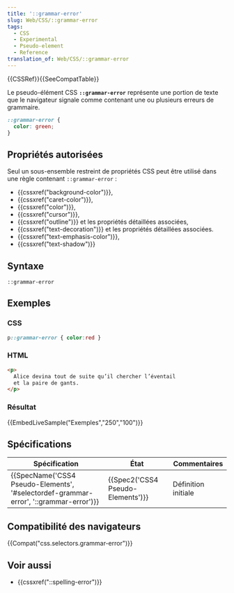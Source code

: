 ```yaml
---
title: '::grammar-error'
slug: Web/CSS/::grammar-error
tags:
  - CSS
  - Experimental
  - Pseudo-element
  - Reference
translation_of: Web/CSS/::grammar-error
---
```

{{CSSRef}}{{SeeCompatTable}}

Le pseudo-élément CSS **`::grammar-error`** représente une portion de texte que le navigateur signale comme contenant une ou plusieurs erreurs de grammaire.

```css
::grammar-error {
  color: green;
}
```

## Propriétés autorisées

Seul un sous-ensemble restreint de propriétés CSS peut être utilisé dans une règle contenant `::grammar-error` :

- {{cssxref("background-color")}},
- {{cssxref("caret-color")}},
- {{cssxref("color")}},
- {{cssxref("cursor")}},
- {{cssxref("outline")}} et les propriétés détaillées associées,
- {{cssxref("text-decoration")}} et les propriétés détaillées associées.
- {{cssxref("text-emphasis-color")}},
- {{cssxref("text-shadow")}}

## Syntaxe

    ::grammar-error

## Exemples

### CSS

```css
p::grammar-error { color:red }
```

### HTML

```html
<p>
  Alice devina tout de suite qu’il chercher l’éventail
  et la paire de gants.
</p>
```

### Résultat

{{EmbedLiveSample("Exemples","250","100")}}

## Spécifications

| Spécification                                                                                                    | État                                         | Commentaires        |
| ---------------------------------------------------------------------------------------------------------------- | -------------------------------------------- | ------------------- |
| {{SpecName('CSS4 Pseudo-Elements', '#selectordef-grammar-error', '::grammar-error')}} | {{Spec2('CSS4 Pseudo-Elements')}} | Définition initiale |

## Compatibilité des navigateurs

{{Compat("css.selectors.grammar-error")}}

## Voir aussi

- {{cssxref("::spelling-error")}}
